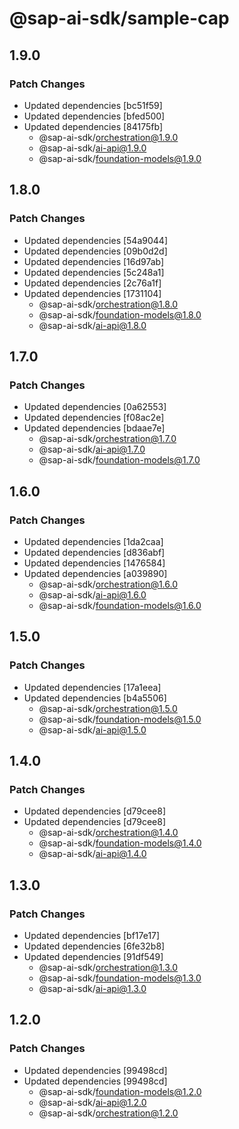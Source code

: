 # @sap-ai-sdk/sample-cap

## 1.9.0

### Patch Changes

- Updated dependencies [bc51f59]
- Updated dependencies [bfed500]
- Updated dependencies [84175fb]
  - @sap-ai-sdk/orchestration@1.9.0
  - @sap-ai-sdk/ai-api@1.9.0
  - @sap-ai-sdk/foundation-models@1.9.0

## 1.8.0

### Patch Changes

- Updated dependencies [54a9044]
- Updated dependencies [09b0d2d]
- Updated dependencies [16d97ab]
- Updated dependencies [5c248a1]
- Updated dependencies [2c76a1f]
- Updated dependencies [1731104]
  - @sap-ai-sdk/orchestration@1.8.0
  - @sap-ai-sdk/foundation-models@1.8.0
  - @sap-ai-sdk/ai-api@1.8.0

## 1.7.0

### Patch Changes

- Updated dependencies [0a62553]
- Updated dependencies [f08ac2e]
- Updated dependencies [bdaae7e]
  - @sap-ai-sdk/orchestration@1.7.0
  - @sap-ai-sdk/ai-api@1.7.0
  - @sap-ai-sdk/foundation-models@1.7.0

## 1.6.0

### Patch Changes

- Updated dependencies [1da2caa]
- Updated dependencies [d836abf]
- Updated dependencies [1476584]
- Updated dependencies [a039890]
  - @sap-ai-sdk/orchestration@1.6.0
  - @sap-ai-sdk/ai-api@1.6.0
  - @sap-ai-sdk/foundation-models@1.6.0

## 1.5.0

### Patch Changes

- Updated dependencies [17a1eea]
- Updated dependencies [b4a5506]
  - @sap-ai-sdk/orchestration@1.5.0
  - @sap-ai-sdk/foundation-models@1.5.0
  - @sap-ai-sdk/ai-api@1.5.0

## 1.4.0

### Patch Changes

- Updated dependencies [d79cee8]
- Updated dependencies [d79cee8]
  - @sap-ai-sdk/orchestration@1.4.0
  - @sap-ai-sdk/foundation-models@1.4.0
  - @sap-ai-sdk/ai-api@1.4.0

## 1.3.0

### Patch Changes

- Updated dependencies [bf17e17]
- Updated dependencies [6fe32b8]
- Updated dependencies [91df549]
  - @sap-ai-sdk/orchestration@1.3.0
  - @sap-ai-sdk/foundation-models@1.3.0
  - @sap-ai-sdk/ai-api@1.3.0

## 1.2.0

### Patch Changes

- Updated dependencies [99498cd]
- Updated dependencies [99498cd]
  - @sap-ai-sdk/foundation-models@1.2.0
  - @sap-ai-sdk/ai-api@1.2.0
  - @sap-ai-sdk/orchestration@1.2.0
